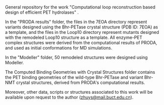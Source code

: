 General repository for the work "Computational loop reconstruction based design of efficient PET hydrolases" .

In the "PRODA results" folder, the files in the 7EOA directory represent variants designed using the Bhr-PETase crystal structure (PDB ID: 7EOA) as a template, and the files in the Loop10 directory represent mutants designed with the remodeled Loop10 structure as a template. All enzyme-PET complex structures were derived from the computational results of PRODA, and used as initial conformations for MD simulations.

In the "Modeller" folder, 50 remodeled structures were designed using Modeller.

The Computed Binding Geometries with Crystal Structures folder contains the PET binding geometries of the wild-type Bhr-PETase and variant Bhr-NMT crystal structures, derived from PRODA's computational results.

Moreover, other data, scripts or structures associated to this work will be available upon request to the author (zhuys@mail.buct.edu.cn).
